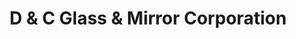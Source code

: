 ---
title: "D & C Glass & Mirror Corporation"
url: /wayne/d-und-c-glass-und-mirror-corporation/
shop: Autoteile
---